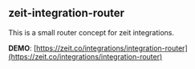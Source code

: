 ## zeit-integration-router

This is a small router concept for zeit integrations.

**DEMO**: [https://zeit.co/integrations/integration-router](https://zeit.co/integrations/integration-router)